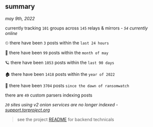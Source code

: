 
## summary
_may 9th, 2022_

currently tracking `101` groups across `145` relays & mirrors - _`54` currently online_

⏲ there have been `3` posts within the `last 24 hours`

🦈 there have been `99` posts within the `month of may`

🪐 there have been `1053` posts within the `last 90 days`

🏚 there have been `1418` posts within the `year of 2022`

🦕 there have been `3704` posts `since the dawn of ransomwatch`

there are `49` custom parsers indexing posts

_`20` sites using v2 onion services are no longer indexed - [support.torproject.org](https://support.torproject.org/onionservices/v2-deprecation/)_

> see the project [README](https://github.com/thetanz/ransomwatch#ransomwatch--) for backend technicals
